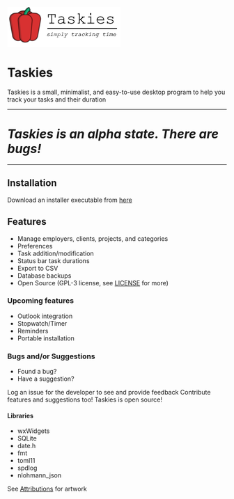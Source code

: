 ![logo](taskies-logo.png)
# Taskies
Taskies is a small, minimalist, and easy-to-use desktop program to help you track your tasks and their duration

---
# _Taskies is an alpha state. There are  bugs!_
---

## Installation
Download an installer executable from [here](https://github.com/ifexception/taskies/releases)

## Features
* Manage employers, clients, projects, and categories
* Preferences
* Task addition/modification
* Status bar task durations
* Export to CSV
* Database backups
* Open Source (GPL-3 license, see [LICENSE](LICENSE) for more)

### Upcoming features
* Outlook integration
* Stopwatch/Timer
* Reminders
* Portable installation

### Bugs and/or Suggestions
* Found a bug?
* Have a suggestion?

Log an issue for the developer to see and provide feedback
Contribute features and suggestions too! Taskies is open source! 

#### Libraries
* wxWidgets
* SQLite
* date.h
* fmt
* toml11
* spdlog
* nlohmann_json

See [Attributions](docs/ATTRIBUTIONS.md) for artwork
